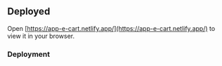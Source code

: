 ## Deployed

Open [https://app-e-cart.netlify.app/](https://app-e-cart.netlify.app/) to view it in your browser.

### Deployment
